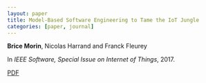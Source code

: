 ```yaml
---
layout: paper
title: Model-Based Software Engineering to Tame the IoT Jungle
categories: [paper, journal]
---
```

**Brice Morin**, Nicolas Harrand and Franck Fleurey

In _IEEE Software, Special Issue on Internet of Things_, 2017.

[PDF](https://drive.google.com/open?id=0B8COpPaPIDHYX3BLWE5lUEliVEk)
